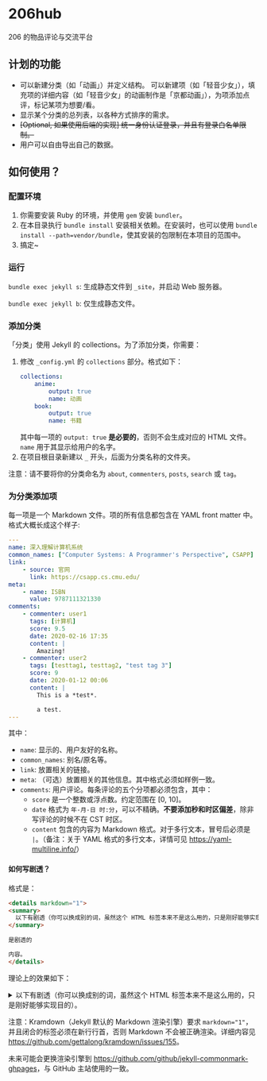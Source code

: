 # 206hub
206 的物品评论与交流平台

## 计划的功能

- 可以新建分类（如「动画」）并定义结构。 可以新建项（如「轻音少女」），填充项的详细内容（如「轻音少女」的动画制作是「京都动画」），为项添加点评，标记某项为想要/看。
- 显示某个分类的总列表，以各种方式排序的需求。
- ~~[Optional, 如果使用后端的实现] 统一身份认证登录，并且有登录白名单限制。~~
- 用户可以自由导出自己的数据。

## 如何使用？

### 配置环境

1. 你需要安装 Ruby 的环境，并使用 `gem` 安装 `bundler`。
2. 在本目录执行 `bundle install` 安装相关依赖。在安装时，也可以使用 `bundle install --path=vendor/bundle`，使其安装的包限制在本项目的范围中。
3. 搞定~

### 运行

`bundle exec jekyll s`: 生成静态文件到 `_site`，并启动 Web 服务器。

`bundle exec jekyll b`: 仅生成静态文件。

### 添加分类

「分类」使用 Jekyll 的 collections。为了添加分类，你需要：

1. 修改 `_config.yml` 的 `collections` 部分。格式如下：
    ```yaml
    collections:
        anime:
            output: true
            name: 动画
        book:
            output: true
            name: 书籍
    ```
    其中每一项的 `output: true` **是必要的**，否则不会生成对应的 HTML 文件。`name` 用于其显示给用户的名字。
2. 在项目根目录新建以 `_` 开头，后面为分类名称的文件夹。

注意：请不要将你的分类命名为 `about`, `commenters`, `posts`, `search` 或 `tag`。

### 为分类添加项

每一项是一个 Markdown 文件。项的所有信息都包含在 YAML front matter 中。格式大概长成这个样子:

```yaml
---
name: 深入理解计算机系统
common_names: ["Computer Systems: A Programmer's Perspective", CSAPP]
link:
    - source: 官网
      link: https://csapp.cs.cmu.edu/
meta:
    - name: ISBN
      value: 9787111321330
comments:
    - commenter: user1
      tags: [计算机]
      score: 9.5
      date: 2020-02-16 17:35
      content: |
        Amazing!
    - commenter: user2
      tags: [testtag1, testtag2, "test tag 3"]
      score: 9
      date: 2020-01-12 00:06
      content: |
        This is a *test*.

        a test.
---
```

其中：
- `name`: 显示的、用户友好的名称。
- `common_names`: 别名/原名等。
- `link`: 放置相关的链接。
- `meta`: （可选）放置相关的其他信息。其中格式必须如样例一致。
- `comments`: 用户评论。每条评论的五个分项都必须包含，其中：
  - `score` 是一个整数或浮点数。约定范围在 [0, 10]。
  - `date` 格式为 `年-月-日 时:分`，可以不精确。**不要添加秒和时区偏差**，除非写评论的时候不在 CST 时区。
  - `content` 包含的内容为 Markdown 格式。对于多行文本，冒号后必须是 `|`。（备注：关于 YAML 格式的多行文本，详情可见 <https://yaml-multiline.info/>）

#### 如何写剧透？

格式是：

```markdown
<details markdown="1">
<summary>
  以下有剧透（你可以换成别的词，虽然这个 HTML 标签本来不是这么用的，只是刚好能够实现目的）。
</summary>
    
是剧透的

内容。
</details>
```

理论上的效果如下：

<details markdown="1">
<summary>
  以下有剧透（你可以换成别的词，虽然这个 HTML 标签本来不是这么用的，只是刚好能够实现目的）。
</summary>
    
是剧透的

内容。
</details>

注意：Kramdown（Jekyll 默认的 Markdown 渲染引擎）要求 `markdown="1"`，并且闭合的标签必须在新行行首，否则 Markdown 不会被正确渲染。详细内容见 <https://github.com/gettalong/kramdown/issues/155>。

未来可能会更换渲染引擎到 <https://github.com/github/jekyll-commonmark-ghpages>，与 GitHub 主站使用的一致。
